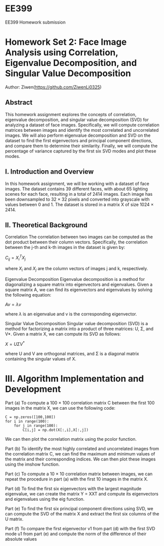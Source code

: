 # EE399
EE399 Homework submission
# Homework Set 2: Face Image Analysis using Correlation, Eigenvalue Decomposition, and Singular Value Decomposition

Author: Ziwen(https://github.com/ZiwenLi0325)

## Abstract
This homework assignment explores the concepts of correlation, eigenvalue decomposition, and singular value decomposition (SVD) for analyzing a dataset of face images. Specifically, we will compute correlation matrices between images and identify the most correlated and uncorrelated images. We will also perform eigenvalue decomposition and SVD on the dataset to find the first eigenvectors and principal component directions, and compare them to determine their similarity. Finally, we will compute the percentage of variance captured by the first six SVD modes and plot these modes.

## I. Introduction and Overview
In this homework assignment, we will be working with a dataset of face images. The dataset contains 39 different faces, with about 65 lighting scenes for each face, resulting in a total of 2414 images. Each image has been downsampled to 32 × 32 pixels and converted into grayscale with values between 0 and 1. The dataset is stored in a matrix X of size 1024 × 2414.

## II. Theoretical Background
Correlation
The correlation between two images can be computed as the dot product between their column vectors. Specifically, the correlation between the j-th and k-th images in the dataset is given by:

$C_{ij} = X_i^T X_j$

where $X_i$ and $X_j$ are the column vectors of images j and k, respectively.

Eigenvalue Decomposition
Eigenvalue decomposition is a method for diagonalizing a square matrix into eigenvectors and eigenvalues. Given a square matrix A, we can find its eigenvectors and eigenvalues by solving the following equation:

$Av = \lambda v$

where $\lambda$ is an eigenvalue and v is the corresponding eigenvector.

Singular Value Decomposition
Singular value decomposition (SVD) is a method for factorizing a matrix into a product of three matrices: U, Σ, and V*. Given a matrix X, we can compute its SVD as follows:

$X = U \Sigma V^*$

where U and V are orthogonal matrices, and Σ is a diagonal matrix containing the singular values of X.

# III. Algorithm Implementation and Development
Part (a)
To compute a 100 × 100 correlation matrix C between the first 100 images in the matrix X, we can use the following code:

```
C = np.zeros([100,100])
for i in range(100):
    for j in range(100):
        C[i,j] = np.dot(X[:,i],X[:,j])
```
We can then plot the correlation matrix using the pcolor function.

Part (b)
To identify the most highly correlated and uncorrelated images from the correlation matrix C, we can find the maximum and minimum values of the matrix and their corresponding indices. We can then plot these images using the imshow function.

Part (c)
To compute a 10 × 10 correlation matrix between images, we can repeat the procedure in part (a) with the first 10 images in the matrix X.

Part (d)
To find the first six eigenvectors with the largest magnitude eigenvalue, we can create the matrix Y = XXT and compute its eigenvectors and eigenvalues using the eig function.

Part (e)
To find the first six principal component directions using SVD, we can compute the SVD of the matrix X and extract the first six columns of the U matrix.

Part (f)
To compare the first eigenvector v1 from part (d) with the first SVD mode u1 from part (e) and compute the norm of the difference of their absolute values
